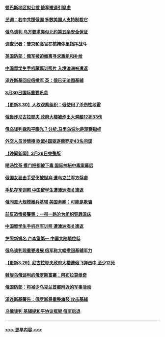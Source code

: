 #### [顿巴斯地区拟公投 俄军撤退引疑虑](../pages/prog202/a103387721.md?t=03310705) 
#### [民调：若中共援俄国 多数美国人支持制裁它](../pages/prog202/a103387660.md?t=03310705) 
#### [俄乌谈判 乌方要求类似北约第五条安全保证](../pages/prog202/a103387625.md?t=03310705) 
#### [调查记者：普京和高官在核掩体里指挥战斗](../pages/prog202/a103387410.md?t=03310705) 
#### [英国防部：俄军被迫撤离寻求重组和补给](../pages/prog202/a103387365.md?t=03310705) 
#### [中国留学生手机藏军训照片 入境澳洲被遣返](../pages/prog202/a103387323.md?t=03310705) 
#### [泽连斯基回应俄撤军 英：俄已无法围基辅](../pages/prog202/a103387310.md?t=03310705) 
#### [3月30日国际重要讯息](../pages/prog202/a103387308.md?t=03310705) 
#### [【更新3.30】人权观察组织：俄使用了杀伤性地雷](../pages/prog202/a103387266.md?t=03310705) 
#### [俄轰炸尼古拉耶夫 政府大楼被炸出大洞酿12死33伤](../pages/prog202/a103387205.md?t=03310705) 
#### [俄乌谈判露和平曙光？分析:马里乌波尔是观察指标](../pages/prog202/a103387189.md?t=03310705) 
#### [外交人员涉情搜 欧盟4国驱逐俄罗斯43名间谍](../pages/prog202/a103387131.md?t=03310705) 
#### [【晚间新闻】3月29日完整版](../pages/prog202/a103387023.md?t=03310705) 
#### [喝汤饮茶 摸门把都被下毒 国际神秘中毒案幕后](../pages/prog202/a103387044.md?t=03310705) 
#### [俄国女狙击手受伤被抛弃 遭乌克兰军方俘虏](../pages/prog202/a103387114.md?t=03310705) 
#### [手机存军训照 中国留学生遭澳洲海关遣返](../pages/prog202/a103386890.md?t=03310705) 
#### [俄同意大规模撤兵基辅 美国务卿：可能是欺骗](../pages/prog202/a103386910.md?t=03310705) 
#### [前反恐情报警察：一带一路沦为组织犯罪温床](../pages/prog202/a103386968.md?t=03310705) 
#### [中国留学生手机存军训照 遭澳洲海关遣返](../pages/prog202/a103386921.md?t=03310705) 
#### [护照新排名 卢森堡第一 中国大陆地位低](../pages/prog202/a103386925.md?t=03310705) 
#### [俄乌谈判现重要进展 俄军称大幅撤回基辅军力](../pages/prog202/a103386929.md?t=03310705) 
#### [【更新3.29】尼古拉耶夫政府大楼遭俄飞弹击中 至少12死](../pages/prog202/a103386375.md?t=03310705) 
#### [斡旋乌俄谈判的俄罗斯富豪：阿布拉莫维奇](../pages/prog202/a103386808.md?t=03310705) 
#### [俄国防部：将减少乌克兰首都附近的军事活动](../pages/prog202/a103386782.md?t=03310705) 
#### [泽连斯基警告：俄罗斯将重整旗鼓 攻击基辅](../pages/prog202/a103386769.md?t=03310705) 
#### [乌俄谈判 基辅提和平协议框架 俄军后退](../pages/prog202/a103386729.md?t=03310705) 

----
#### [ >>> 更早内容 <<< ](../indexes/prog202-earlier.md)
